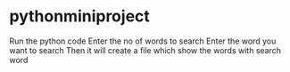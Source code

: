 # pythonminiproject
Run the python code 
Enter the no of words to search
Enter the word you want to search
Then it will create a file which show the words with search word
